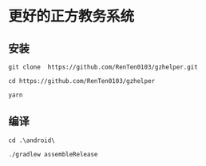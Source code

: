 # 更好的正方教务系统

## 安装

```
git clone  https://github.com/RenTen0103/gzhelper.git

cd https://github.com/RenTen0103/gzhelper

yarn
```

## 编译

```
cd .\android\

./gradlew assembleRelease      
```

